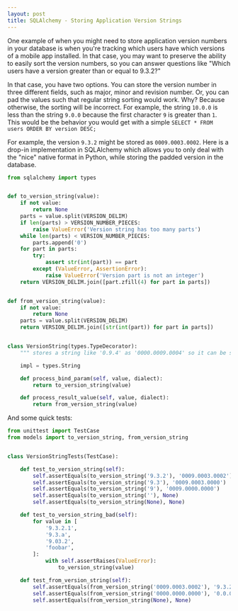 ```yaml
---
layout: post
title: SQLAlchemy - Storing Application Version Strings
---
```


One example of when you might need to store application version numbers in
your database is when you're tracking which users have which versions of a
mobile app installed. In that case, you may want to preserve the ability to
easily sort the version numbers, so you can answer questions like "Which users
have a version greater than or equal to 9.3.2?"

In that case, you have two options. You can store the version number in three
different fields, such as major, minor and revision number. Or, you can pad
the values such that regular string sorting would work. Why? Because otherwise,
the sorting will be incorrect. For example, the string `10.0.0` is less than
the string `9.0.0` because the first character `9` is greater than `1`. This
would be the behavior you would get with a simple
`SELECT * FROM users ORDER BY version DESC;`

For example, the version `9.3.2` might be stored as `0009.0003.0002`. Here is
a drop-in implementation in SQLAlchemy which allows you to only deal with the
"nice" native format in Python, while storing the padded version in the
database.

```python
from sqlalchemy import types


def to_version_string(value):
    if not value:
        return None
    parts = value.split(VERSION_DELIM)
    if len(parts) > VERSION_NUMBER_PIECES:
        raise ValueError('Version string has too many parts')
    while len(parts) < VERSION_NUMBER_PIECES:
        parts.append('0')
    for part in parts:
        try:
            assert str(int(part)) == part
        except (ValueError, AssertionError):
            raise ValueError('Version part is not an integer')
    return VERSION_DELIM.join([part.zfill(4) for part in parts])


def from_version_string(value):
    if not value:
        return None
    parts = value.split(VERSION_DELIM)
    return VERSION_DELIM.join([str(int(part)) for part in parts])


class VersionString(types.TypeDecorator):
    """ stores a string like '0.9.4' as '0000.0009.0004' so it can be sorted """

    impl = types.String

    def process_bind_param(self, value, dialect):
        return to_version_string(value)

    def process_result_value(self, value, dialect):
        return from_version_string(value)
```

And some quick tests:

```python
from unittest import TestCase
from models import to_version_string, from_version_string


class VersionStringTests(TestCase):

    def test_to_version_string(self):
        self.assertEquals(to_version_string('9.3.2'), '0009.0003.0002')
        self.assertEquals(to_version_string('9.3'), '0009.0003.0000')
        self.assertEquals(to_version_string('9'), '0009.0000.0000')
        self.assertEquals(to_version_string(''), None)
        self.assertEquals(to_version_string(None), None)

    def test_to_version_string_bad(self):
        for value in [
            '9.3.2.1',
            '9.3.a',
            '9.03.2',
            'foobar',
        ]:
            with self.assertRaises(ValueError):
                to_version_string(value)

    def test_from_version_string(self):
        self.assertEquals(from_version_string('0009.0003.0002'), '9.3.2')
        self.assertEquals(from_version_string('0000.0000.0000'), '0.0.0')
        self.assertEquals(from_version_string(None), None)

```
